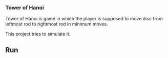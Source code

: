 ### Tower of Hanoi

Tower of Hanoi is game in which the player is supposed to move disc from leftmost rod to rightmost rod in minimum moves.

This project tries to simulate it.

## Run
```
    
```